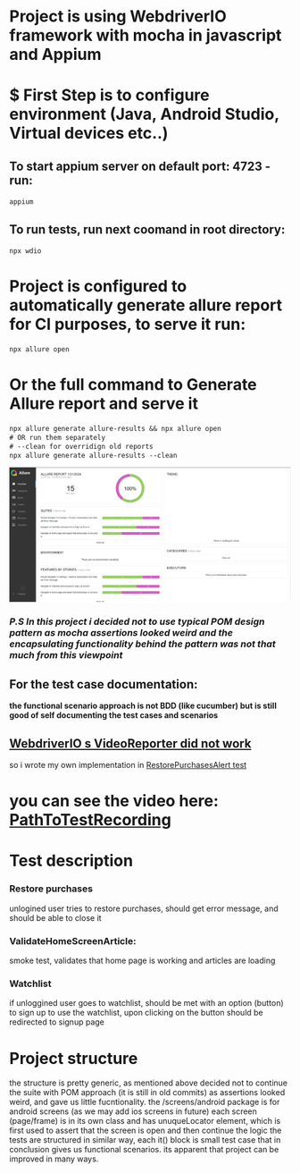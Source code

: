 # Project is using WebdriverIO framework with mocha in javascript and Appium 
 
# $ First Step is to configure environment (Java, Android Studio, Virtual devices etc..)

## To start appium server on default port: 4723 - run:
```
appium
```
## To run tests, run next coomand in root directory:
```
npx wdio
```


# Project is configured to automatically generate allure report for CI purposes, to serve it run:

```
npx allure open
```

# Or the full command to Generate Allure report and serve it 
```
npx allure generate allure-results && npx allure open
# OR run them separately
# --clean for overridign old reports
npx allure generate allure-results --clean
```
![Screenshot](allure.png)


### <i> P.S In this project i decided not to use typical POM design pattern as mocha assertions looked weird and the encapsulating functionality behind the pattern was not that much from this viewpoint </i>

## <b>For the test case documentation:
 the functional scenario approach is not BDD (like cucumber) but is still good of self documenting the test cases and scenarios </b>

## <u> WebdriverIO s VideoReporter did not work</u>
   so i wrote my own implementation in [RestorePurchasesAlert test](test\specs\android\RestorePurchasesAlert.e2e.js)


# you can see the video here: [PathToTestRecording](./videos/Alert%20should%20disappear%20after%20accepting%20it.mp4)



# <b> Test description </b>
### Restore purchases
  unlogined user tries to restore purchases, should get error message, and should be able to close it

### ValidateHomeScreenArticle: 
  smoke test, validates that home page is working and articles are loading

### Watchlist
   if unloggined user goes to watchlist, should be met with an option (button) to sign up to use the watchlist, upon clicking on the button should be redirected to signup page


# <b> Project structure </b>
   the structure is pretty generic, as mentioned above decided  not to continue the suite with  POM approach (it is still in old commits) as assertions looked weird, and gave us little fucntionality.
   the /screens/android package is for android screens (as we may add ios screens in future) each screen (page/frame) is in its own class and has unuqueLocator element, which is first used to assert that the screen is open and then continue the logic
   the tests are structured in similar way, each it() block is small test case that in conclusion gives us functional scenarios.
    its apparent that project can be improved in many ways.

